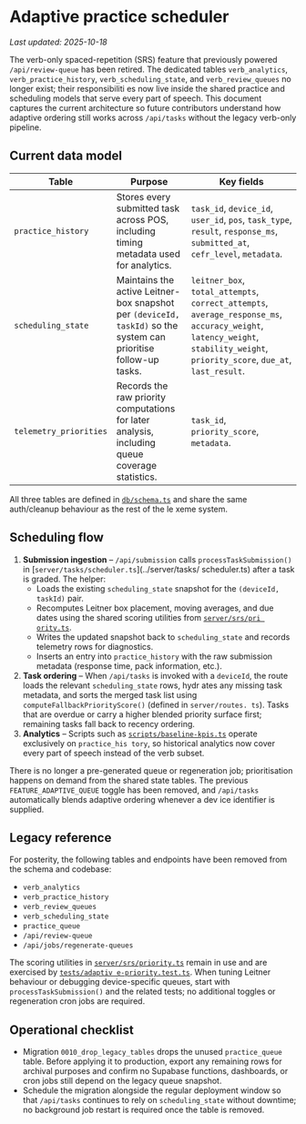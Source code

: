 # Adaptive practice scheduler

_Last updated: 2025-10-18_

The verb-only spaced-repetition (SRS) feature that previously powered `/api/review-queue` has been retired. The dedicated tables
`verb_analytics`, `verb_practice_history`, `verb_scheduling_state`, and `verb_review_queues` no longer exist; their responsibiliti
es now live inside the shared practice and scheduling models that serve every part of speech. This document captures the current
architecture so future contributors understand how adaptive ordering still works across `/api/tasks` without the legacy verb-only
pipeline.

## Current data model

| Table | Purpose | Key fields |
| --- | --- | --- |
| `practice_history` | Stores every submitted task across POS, including timing metadata used for analytics. | `task_id`, `device_id`, `user_id`, `pos`, `task_type`, `result`, `response_ms`, `submitted_at`, `cefr_level`, `metadata`. |
| `scheduling_state` | Maintains the active Leitner-box snapshot per `(deviceId, taskId)` so the system can prioritise follow-up tasks. | `leitner_box`, `total_attempts`, `correct_attempts`, `average_response_ms`, `accuracy_weight`, `latency_weight`, `stability_weight`, `priority_score`, `due_at`, `last_result`. |
| `telemetry_priorities` | Records the raw priority computations for later analysis, including queue coverage statistics. | `task_id`, `priority_score`, `metadata`. |

All three tables are defined in [`db/schema.ts`](../db/schema.ts) and share the same auth/cleanup behaviour as the rest of the le
xeme system.

## Scheduling flow

1. **Submission ingestion** – `/api/submission` calls `processTaskSubmission()` in [`server/tasks/scheduler.ts`](../server/tasks/
scheduler.ts) after a task is graded. The helper:
   - Loads the existing `scheduling_state` snapshot for the `(deviceId, taskId)` pair.
   - Recomputes Leitner box placement, moving averages, and due dates using the shared scoring utilities from [`server/srs/pri
ority.ts`](../server/srs/priority.ts).
   - Writes the updated snapshot back to `scheduling_state` and records telemetry rows for diagnostics.
   - Inserts an entry into `practice_history` with the raw submission metadata (response time, pack information,
     etc.).
2. **Task ordering** – When `/api/tasks` is invoked with a `deviceId`, the route loads the relevant `scheduling_state` rows, hydr
ates any missing task metadata, and sorts the merged task list using `computeFallbackPriorityScore()` (defined in `server/routes.
ts`). Tasks that are overdue or carry a higher blended priority surface first; remaining tasks fall back to recency ordering.
3. **Analytics** – Scripts such as [`scripts/baseline-kpis.ts`](../scripts/baseline-kpis.ts) operate exclusively on `practice_his
tory`, so historical analytics now cover every part of speech instead of the verb subset.

There is no longer a pre-generated queue or regeneration job; prioritisation happens on demand from the shared state tables. The
previous `FEATURE_ADAPTIVE_QUEUE` toggle has been removed, and `/api/tasks` automatically blends adaptive ordering whenever a dev
ice identifier is supplied.

## Legacy reference

For posterity, the following tables and endpoints have been removed from the schema and codebase:

- `verb_analytics`
- `verb_practice_history`
- `verb_review_queues`
- `verb_scheduling_state`
- `practice_queue`
- `/api/review-queue`
- `/api/jobs/regenerate-queues`

The scoring utilities in [`server/srs/priority.ts`](../server/srs/priority.ts) remain in use and are exercised by [`tests/adaptiv
e-priority.test.ts`](../tests/adaptive-priority.test.ts). When tuning Leitner behaviour or debugging device-specific queues, start
with `processTaskSubmission()` and the related tests; no additional toggles or regeneration cron jobs are required.

## Operational checklist

- Migration `0010_drop_legacy_tables` drops the unused `practice_queue` table. Before applying it to production, export any remaining rows for archival purposes and confirm no Supabase functions, dashboards, or cron jobs still depend on the legacy queue snapshot.
- Schedule the migration alongside the regular deployment window so that `/api/tasks` continues to rely on `scheduling_state` without downtime; no background job restart is required once the table is removed.
